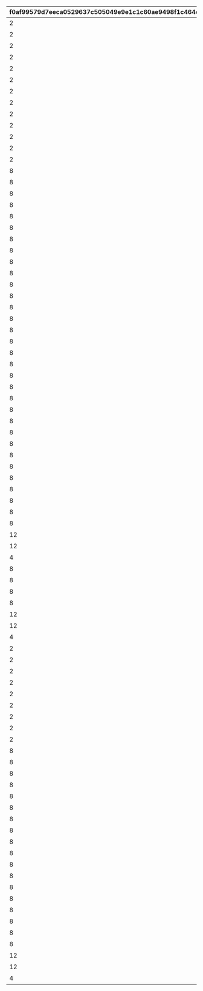 |f0af99579d7eeca0529637c505049e9e1c1c60ae9498f1c464c40175426c9c5f|a38b8fa4aad86dec09d6451606c383bd0b254b7f200fc62d5072faaa0fdfbaf2|07d37703d7de96ce0fb722d0a2d32881e166b22bbf665653745c82c8ef2bdab0|6fe0b756db00e4c15aabba6901fa40d73400cbad4036bb1f5efbe5552580c7a4|2363a1765ca226e3cba39fcc366f2320faa33ea1c5d23d5eb1eeab786b213303|17c69a93e7cc7d8082ad44e5412dc016c4745fdeafde45a48e0f0e987b2be077|4f7d88237d09ee589e7f0e00f6b606eb7777293aeef1b191d5c6ed5443a21b54|6e96e97f0ba8c03f8db0214c5404e3e9f4cf6a15a95de6f0026eb1714244c17e|903a5316dcf21c59c332afacea8321ae4e6749bdad6dc4d476f422dd1c219bf9|9dac27635ab77fed092ca871c8920c5278f0701eb994c3c90737f44c82fea20f|aba029ce102ff2686d1d0572862098a86b38fe79332108182f79d85c6b7d64ff|83e9c2b8f515f244378fc1bfe3ef1b15b1a12b83b965fb59073c7c0263ac4dfc|e037f123cd8d0d10ac5897578eee32275d7e3b99766304a3bfb5306c80b636e0|2fee5864337ea88d1cdc04583f46f09611606f4ea06f997579c5c7acf9be102b|d3c685813a37b0a22b8d6f1ab8c7312434823ae45fbae10bf3d29790cae345cd|292b14ce0fe4ce1a198a66ecea08c0635ca75ab1d72164c879d1cd23cd585932|06906f903f74203380f9587729a06e31f2e011611767c36cf9e6465ec11e6fa3|e73905859226d17d6f9bc58dbaeadd00d36acb3cf01a54b3afa228fb070d06eb|ca3a0c44d1f71ecf6ed7caded56a2b09d7bf2f632532958d3bcad2fded626fa7|35660edffc88e7eed64b49069990a5254025c5d2a576b559cf3da3173b7705c1|980e5177a064a606b11142edfd2eb4f6abdeaa2fa98fa940facabda6d9941030|7f74d9aef05b3123774d2c157d21918951241ffc27917c498ec082b9e76486ed|
| --- | --- | --- | --- | --- | --- | --- | --- | --- | --- | --- | --- | --- | --- | --- | --- | --- | --- | --- | --- | --- | --- |
|2|6114|9004|1|0|101|10|1|0|1|10110101|0|2025/01/31 12:00:00|101|0|62001|0|0|0|601|10101|イベントクエストを1回クリアしよう|
|2|6113|9002|2|1|101|50|1|12|2|10120101|100000|2025/01/31 12:00:00|201|0|62001|94002|0|0|601|20101|イベントストーリー オープニングを閲覧しよう|
|2|6113|9002|2|2|101|50|1|12|2|10120102|100000|2025/01/31 12:00:00|201|0|62001|94002|0|0|601|20102|イベントストーリー 第1話（迷宮女王）を閲覧しよう|
|2|6113|9002|2|3|101|50|1|12|2|10120103|100000|2025/01/31 12:00:00|201|0|62001|94002|0|0|601|20103|イベントストーリー 第1話（誓約女君）を閲覧しよう|
|2|6113|9002|2|4|101|50|1|12|2|10120104|100000|2025/01/31 12:00:00|201|0|62001|94002|0|0|601|20104|イベントストーリー 第1話（跳躍王）を閲覧しよう|
|2|6113|9002|2|5|101|50|1|12|2|10120105|100000|2025/01/31 12:00:00|201|0|62001|94002|0|0|601|20105|イベントストーリー 第2話を閲覧しよう|
|2|6113|9002|2|6|101|50|1|12|2|10120106|100000|2025/02/06 12:00:00|201|0|62001|94002|0|0|601|20106|イベントストーリー 第3話を閲覧しよう|
|2|6113|9002|2|7|101|50|1|12|2|10120107|100000|2025/02/06 12:00:00|201|0|62001|94002|0|0|601|20107|イベントストーリー 第4話（覇瞳皇帝）を閲覧しよう|
|2|6113|9002|2|8|101|50|1|12|2|10120108|100000|2025/02/06 12:00:00|201|0|62001|94002|0|0|601|20108|イベントストーリー 第4話（変貌大妃）を閲覧しよう|
|2|6113|9002|2|9|101|50|1|12|2|10120109|100000|2025/02/06 12:00:00|201|0|62001|94002|0|0|601|20109|イベントストーリー 第4話（嚮導老君）を閲覧しよう|
|2|6113|9002|2|10|101|50|1|12|2|10120110|100000|2025/02/06 12:00:00|201|0|62001|94002|0|0|601|20110|イベントストーリー 第5話を閲覧しよう|
|2|6113|9002|2|11|101|50|1|12|2|10120111|100000|2025/02/06 12:00:00|201|0|62001|94002|0|0|601|20111|イベントストーリー エンディングを閲覧しよう|
|2|6113|9002|2|12|101|50|1|12|2|10120112|100000|2025/02/06 12:00:00|201|0|62001|94002|0|0|601|20112|イベントストーリー エピローグを閲覧しよう|
|8|6114|9003|2|1|101|30|1|2|1|10120201|1|2025/01/31 12:00:00|202|0|91002|22002|0|0|601|20201|イベント前編クエスト N-1をクリアしよう|
|8|6114|9003|2|2|101|30|1|2|1|10120202|1|2025/01/31 12:00:00|202|0|91002|22002|0|0|601|20202|イベント前編クエスト N-2をクリアしよう|
|8|6114|9003|2|3|101|30|1|2|1|10120203|1|2025/01/31 12:00:00|202|0|91002|22002|0|0|601|20203|イベント前編クエスト N-3をクリアしよう|
|8|6114|9003|2|4|101|30|1|2|1|10120204|1|2025/01/31 12:00:00|202|0|91002|22002|0|0|601|20204|イベント前編クエスト N-4をクリアしよう|
|8|6114|9003|2|5|101|30|1|2|1|10120205|1|2025/01/31 12:00:00|202|0|91002|22002|0|0|601|20205|イベント前編クエスト N-5をクリアしよう|
|8|6114|9003|2|6|101|30|1|2|1|10120206|1|2025/01/31 12:00:00|202|0|91002|22002|0|0|601|20206|イベント前編クエスト N-6をクリアしよう|
|8|6114|9003|2|7|101|30|1|2|1|10120207|1|2025/01/31 12:00:00|202|0|91002|22002|0|0|601|20207|イベント前編クエスト N-7をクリアしよう|
|8|6114|9003|2|8|101|30|1|2|1|10120208|1|2025/01/31 12:00:00|202|0|91002|22002|0|0|601|20208|イベント前編クエスト N-8をクリアしよう|
|8|6114|9003|2|9|101|30|1|2|1|10120209|1|2025/01/31 12:00:00|202|0|91002|22002|0|0|601|20209|イベント前編クエスト N-9をクリアしよう|
|8|6114|9003|2|10|101|30|1|2|1|10120210|1|2025/01/31 12:00:00|202|0|91002|22002|0|0|601|20210|イベント前編クエスト N-10をクリアしよう|
|8|6114|9003|2|11|101|60|1|2|1|10120211|3|2025/01/31 12:00:00|202|0|91002|22002|0|0|601|20211|イベント前編クエスト H-1をクリアしよう|
|8|6114|9003|2|12|101|60|1|2|1|10120212|3|2025/01/31 12:00:00|202|0|91002|22002|0|0|601|20212|イベント前編クエスト H-2をクリアしよう|
|8|6114|9003|2|13|101|60|1|2|1|10120213|3|2025/01/31 12:00:00|202|0|91002|22002|0|0|601|20213|イベント前編クエスト H-3をクリアしよう|
|8|6114|9003|2|14|101|30|1|2|1|10120214|1|2025/02/06 12:00:00|202|0|91002|22002|0|0|601|20214|イベント後編クエスト N-1をクリアしよう|
|8|6114|9003|2|15|101|30|1|2|1|10120215|1|2025/02/06 12:00:00|202|0|91002|22002|0|0|601|20215|イベント後編クエスト N-2をクリアしよう|
|8|6114|9003|2|16|101|30|1|2|1|10120216|1|2025/02/06 12:00:00|202|0|91002|22002|0|0|601|20216|イベント後編クエスト N-3をクリアしよう|
|8|6114|9003|2|17|101|30|1|2|1|10120217|1|2025/02/06 12:00:00|202|0|91002|22002|0|0|601|20217|イベント後編クエスト N-4をクリアしよう|
|8|6114|9003|2|18|101|30|1|2|1|10120218|1|2025/02/06 12:00:00|202|0|91002|22002|0|0|601|20218|イベント後編クエスト N-5をクリアしよう|
|8|6114|9003|2|19|101|30|1|2|1|10120219|1|2025/02/06 12:00:00|202|0|91002|22002|0|0|601|20219|イベント後編クエスト N-6をクリアしよう|
|8|6114|9003|2|20|101|30|1|2|1|10120220|1|2025/02/06 12:00:00|202|0|91002|22002|0|0|601|20220|イベント後編クエスト N-7をクリアしよう|
|8|6114|9003|2|21|101|30|1|2|1|10120221|1|2025/02/06 12:00:00|202|0|91002|22002|0|0|601|20221|イベント後編クエスト N-8をクリアしよう|
|8|6114|9003|2|22|101|30|1|2|1|10120222|1|2025/02/06 12:00:00|202|0|91002|22002|0|0|601|20222|イベント後編クエスト N-9をクリアしよう|
|8|6114|9003|2|23|101|30|1|2|1|10120223|1|2025/02/06 12:00:00|202|0|91002|22002|0|0|601|20223|イベント後編クエスト N-10をクリアしよう|
|8|6114|9003|2|24|101|60|1|2|1|10120224|3|2025/02/06 12:00:00|202|0|91002|22002|0|0|601|20224|イベント後編クエスト H-1をクリアしよう|
|8|6114|9003|2|25|101|60|1|2|1|10120225|3|2025/02/06 12:00:00|202|0|91002|22002|0|0|601|20225|イベント後編クエスト H-2をクリアしよう|
|8|6114|9003|2|26|101|60|1|2|1|10120226|3|2025/02/06 12:00:00|202|0|91002|22002|0|0|601|20226|イベント後編クエスト H-3をクリアしよう|
|8|6115|9019|2|1|101|50|1|2|1|10120301|10|2025/01/31 12:00:00|203|750000|91002|90005|94002|12|601|20301|前編ボスバトル（SCENARIO）をクリアしよう|
|8|6115|9028|2|1|101|50|1|2|1|10120401|10|2025/02/06 12:00:00|204|750000|91002|90005|94002|12|601|20401|後編ボスバトル（SCENARIO）をクリアしよう|
|8|6116|9016|3|1|101|30|1|2|1|10130101|200|2025/01/31 12:00:00|301|0|91002|62001|0|0|601|30101|前編ボスバトル（SPECIAL）のMODE1をクリアしよう|
|8|6116|9016|3|2|101|30|1|2|1|10130201|200|2025/01/31 12:00:00|302|0|91002|62001|0|0|601|30201|前編ボスバトル（SPECIAL）のMODE2をクリアしよう|
|8|6116|9016|3|3|101|30|1|12|1|10130301|120000|2025/01/31 12:00:00|303|0|91002|94002|0|0|601|30301|前編ボスバトル（SPECIAL）をクリアしよう|
|8|6116|9015|3|5|101|100|1|0|1|10130401|0|2025/01/31 12:00:00|304|0|91002|0|0|0|601|30401|前編ボスバトル（SPECIAL）を挑戦回数5回以内でクリアしよう|
|12|6117|9026|3|1|101|500000|1|0|1|10130501|0|2025/01/31 12:00:00|305|0|94002|0|0|0|601|30501|前編ボスバトル（SPECIAL＋）のMODE1をクリアしよう|
|12|6117|9026|3|2|101|500000|1|0|1|10130601|0|2025/01/31 12:00:00|306|0|94002|0|0|0|601|30601|前編ボスバトル（SPECIAL＋）のMODE2をクリアしよう|
|4|6117|9027|3|5|101|20|1|12|1|10130701|1000000|2025/01/31 12:00:00|307|0|140001|94002|0|0|601|30701|前編ボスバトル（SPECIAL＋）を挑戦回数5回以内でクリアしよう|
|8|6116|9029|3|1|101|30|1|2|1|10130801|200|2025/02/06 12:00:00|308|0|91002|62001|0|0|601|30801|後編ボスバトル（SPECIAL）のMODE1をクリアしよう|
|8|6116|9029|3|2|101|30|1|2|1|10130901|200|2025/02/06 12:00:00|309|0|91002|62001|0|0|601|30901|後編ボスバトル（SPECIAL）のMODE2をクリアしよう|
|8|6116|9029|3|3|101|30|1|12|1|10131001|120000|2025/02/06 12:00:00|310|0|91002|94002|0|0|601|31001|後編ボスバトル（SPECIAL）をクリアしよう|
|8|6116|9030|3|5|101|100|1|0|1|10131101|0|2025/02/06 12:00:00|311|0|91002|0|0|0|601|31101|後編ボスバトル（SPECIAL）を挑戦回数5回以内でクリアしよう|
|12|6117|9031|3|1|101|500000|1|0|1|10131201|0|2025/02/06 12:00:00|312|0|94002|0|0|0|601|31201|後編ボスバトル（SPECIAL＋）のMODE1をクリアしよう|
|12|6117|9031|3|2|101|500000|1|0|1|10131301|0|2025/02/06 12:00:00|313|0|94002|0|0|0|601|31301|後編ボスバトル（SPECIAL＋）のMODE2をクリアしよう|
|4|6117|9032|3|5|101|20|1|12|1|10131401|1000000|2025/02/06 12:00:00|314|0|140001|94002|0|0|601|31401|後編ボスバトル（SPECIAL＋）を挑戦回数5回以内でクリアしよう|
|2|6114|9004|1|0|102|10|1|0|1|10210101|0|2025/02/28 12:00:00|101|0|62001|0|0|0|601|10101|イベントクエストを1回クリアしよう|
|2|6113|9002|2|1|102|50|1|12|2|10220101|100000|2025/02/28 12:00:00|201|0|62001|94002|0|0|601|20101|イベントストーリー オープニングを閲覧しよう|
|2|6113|9002|2|2|102|50|1|12|2|10220102|100000|2025/02/28 12:00:00|201|0|62001|94002|0|0|601|20102|イベントストーリー 第1話を閲覧しよう|
|2|6113|9002|2|3|102|50|1|12|2|10220103|100000|2025/02/28 12:00:00|201|0|62001|94002|0|0|601|20103|イベントストーリー 第2話を閲覧しよう|
|2|6113|9002|2|4|102|50|1|12|2|10220104|100000|2025/02/28 12:00:00|201|0|62001|94002|0|0|601|20104|イベントストーリー 第3話を閲覧しよう|
|2|6113|9002|2|5|102|50|1|12|2|10220105|100000|2025/02/28 12:00:00|201|0|62001|94002|0|0|601|20105|イベントストーリー 第4話を閲覧しよう|
|2|6113|9002|2|6|102|50|1|12|2|10220106|100000|2025/02/28 12:00:00|201|0|62001|94002|0|0|601|20106|イベントストーリー 第5話を閲覧しよう|
|2|6113|9002|2|7|102|50|1|12|2|10220107|100000|2025/02/28 12:00:00|201|0|62001|94002|0|0|601|20107|イベントストーリー 第6話を閲覧しよう|
|2|6113|9002|2|8|102|50|1|12|2|10220108|100000|2025/02/28 12:00:00|201|0|62001|94002|0|0|601|20108|イベントストーリー エンディングを閲覧しよう|
|8|6114|9003|2|1|102|30|1|2|1|10220201|1|2025/02/28 12:00:00|202|0|91002|22002|0|0|601|20201|イベントクエスト N-1をクリアしよう|
|8|6114|9003|2|2|102|30|1|2|1|10220202|1|2025/02/28 12:00:00|202|0|91002|22002|0|0|601|20202|イベントクエスト N-2をクリアしよう|
|8|6114|9003|2|3|102|30|1|2|1|10220203|1|2025/02/28 12:00:00|202|0|91002|22002|0|0|601|20203|イベントクエスト N-3をクリアしよう|
|8|6114|9003|2|4|102|30|1|2|1|10220204|1|2025/02/28 12:00:00|202|0|91002|22002|0|0|601|20204|イベントクエスト N-4をクリアしよう|
|8|6114|9003|2|5|102|30|1|2|1|10220205|1|2025/02/28 12:00:00|202|0|91002|22002|0|0|601|20205|イベントクエスト N-5をクリアしよう|
|8|6114|9003|2|6|102|30|1|2|1|10220206|1|2025/02/28 12:00:00|202|0|91002|22002|0|0|601|20206|イベントクエスト N-6をクリアしよう|
|8|6114|9003|2|7|102|30|1|2|1|10220207|1|2025/02/28 12:00:00|202|0|91002|22002|0|0|601|20207|イベントクエスト N-7をクリアしよう|
|8|6114|9003|2|8|102|30|1|2|1|10220208|1|2025/02/28 12:00:00|202|0|91002|22002|0|0|601|20208|イベントクエスト N-8をクリアしよう|
|8|6114|9003|2|9|102|30|1|2|1|10220209|1|2025/02/28 12:00:00|202|0|91002|22002|0|0|601|20209|イベントクエスト N-9をクリアしよう|
|8|6114|9003|2|10|102|30|1|2|1|10220210|1|2025/02/28 12:00:00|202|0|91002|22002|0|0|601|20210|イベントクエスト N-10をクリアしよう|
|8|6114|9003|2|11|102|60|1|2|1|10220211|3|2025/02/28 12:00:00|202|0|91002|22002|0|0|601|20211|イベントクエスト H-1をクリアしよう|
|8|6114|9003|2|12|102|60|1|2|1|10220212|3|2025/02/28 12:00:00|202|0|91002|22002|0|0|601|20212|イベントクエスト H-2をクリアしよう|
|8|6114|9003|2|13|102|60|1|2|1|10220213|3|2025/02/28 12:00:00|202|0|91002|22002|0|0|601|20213|イベントクエスト H-3をクリアしよう|
|8|6115|9019|2|1|102|50|1|2|1|10220301|10|2025/02/28 12:00:00|203|750000|91002|90005|94002|12|601|20301|ボスバトル（SCENARIO）をクリアしよう|
|8|6116|9016|3|1|102|30|1|2|1|10230101|200|2025/02/28 12:00:00|301|0|91002|62001|0|0|601|30101|ボスバトル（SPECIAL）のMODE1をクリアしよう|
|8|6116|9016|3|2|102|30|1|2|1|10230201|200|2025/02/28 12:00:00|302|0|91002|62001|0|0|601|30201|ボスバトル（SPECIAL）のMODE2をクリアしよう|
|8|6116|9016|3|3|102|30|1|12|1|10230301|120000|2025/02/28 12:00:00|303|0|91002|94002|0|0|601|30301|ボスバトル（SPECIAL）をクリアしよう|
|8|6116|9015|3|5|102|100|1|0|1|10230401|0|2025/02/28 12:00:00|304|0|91002|0|0|0|601|30401|ボスバトル（SPECIAL）を挑戦回数5回以内でクリアしよう|
|12|6117|9026|3|1|102|500000|1|0|1|10230501|0|2025/02/28 12:00:00|305|0|94002|0|0|0|601|30501|ボスバトル（SPECIAL＋）のMODE1をクリアしよう|
|12|6117|9026|3|2|102|500000|1|0|1|10230601|0|2025/02/28 12:00:00|306|0|94002|0|0|0|601|30601|ボスバトル（SPECIAL＋）のMODE2をクリアしよう|
|4|6117|9027|3|5|102|20|1|12|1|10230701|1000000|2025/02/28 12:00:00|307|0|140001|94002|0|0|601|30701|ボスバトル（SPECIAL＋）を挑戦回数5回以内でクリアしよう|
